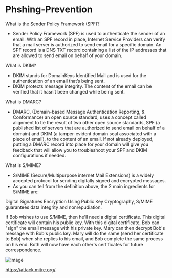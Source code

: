# Phshing-Prevention

What is the Sender Policy Framework (SPF)? 

- Sender Policy Framework (SPF) is used to authenticate the sender of an email. With an SPF record in place, Internet Service Providers can verify that a mail server is authorized to send email for a specific domain. An SPF record is a DNS TXT record containing a list of the IP addresses that are allowed to send email on behalf of your domain.

What is DKIM?

- DKIM stands for DomainKeys Identified Mail and is used for the authentication of an email that’s being sent.
- DKIM protects message integrity. The content of the email can be verified that it hasn’t been changed while being sent.

What is DMARC?

- DMARC, (Domain-based  Message Authentication Reporting, & Conformance) an open source standard, uses a concept called alignment to tie the result of two other open source standards, SPF (a published list of servers that are authorized to send email on behalf of a domain) and DKIM (a tamper-evident domain seal associated with a piece of email), to the content of an email. If not already deployed, putting a DMARC record into place for your domain will give you feedback that will allow you to troubleshoot your SPF and DKIM configurations if needed.

What is S/MIME? 

- S/MIME (Secure/Multipurpose internet Mail Extensions) is a widely accepted protocol for sending digitally signed and encrypted messages.
- As you can tell from the definition above, the 2 main ingredients for S/MIME are:

Digital Signatures
Encryption
Using Public Key Cryptography, S/MIME guarantees data integrity and nonrepudiation. 

If Bob wishes to use S/MIME, then he'll need a digital certificate. This digital certificate will contain his public key. 
With this digital certificate, Bob can "sign" the email message with his private key. 
Mary can then decrypt Bob's message with Bob's public key. 
Mary will do the same (send her certificate to Bob) when she replies to his email, and Bob complete the same process on his end.
Both will now have each other's certificates for future correspondence. 

![image](https://github.com/user-attachments/assets/a7439189-2cc1-4faa-8b8f-07fa41b9a145)

https://attack.mitre.org/


